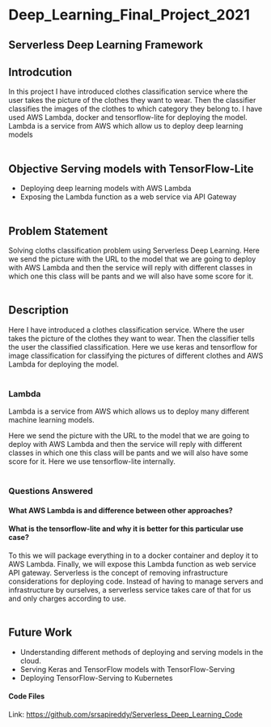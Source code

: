 # Deep_Learning_Final_Project_2021</br>

## Serverless Deep Learning Framework</br>

## Introdcution</br>

In this project I have introduced clothes classification service where the user takes the picture of the clothes they want to wear. Then the classifier classifies the images of the clothes to which category they belong to. I have used AWS Lambda, docker and tensorflow-lite for deploying the model. Lambda is a service from AWS which allow us to deploy deep learning models</br></br>

## Objective Serving models with TensorFlow-Lite</br>
- Deploying deep learning models with AWS Lambda</br>
- Exposing the Lambda function as a web service via API Gateway</br></br>

## Problem Statement</br>
Solving cloths classification problem using Serverless Deep Learning. Here we send the picture with the URL to the model that we are going to deploy with AWS Lambda and then the service will reply with different classes in which one this class will be pants and we will also have some score for it.</br></br> 

## Description</br>

Here I have introduced a clothes classification service. Where the user takes the picture of the clothes they want to wear. Then the classifier tells the user the classified classification. Here we use keras and tensorflow for image classification for classifying the pictures of different clothes and AWS Lambda for deploying the model. </br></br> 

### Lambda</br>
Lambda is a service from AWS which allows us to deploy many different machine learning models.</br>

Here we send the picture with the URL to the model that we are going to deploy with AWS Lambda and then the service will reply with different classes in which one this class will be pants and we will also have some score for it.  Here we use tensorflow-lite internally.</br></br>

### Questions Answered</br>
#### What AWS Lambda is and difference between other approaches?</br>
#### What is the tensorflow-lite and why it is better for this particular use case?</br>
To this we will package everything in to a docker container and deploy it to AWS Lambda.  Finally, we will expose this Lambda function as web service API gateway.
Serverless is the concept of removing infrastructure considerations for deploying code. Instead of having to manage servers and infrastructure by ourselves, a serverless service takes care of that for us and only charges according to use.</br></br>

## Future Work</br>
- Understanding different methods of deploying and serving models in the cloud.</br>
- Serving Keras and TensorFlow models with TensorFlow-Serving</br>
- Deploying TensorFlow-Serving to Kubernetes</br>

#### Code Files</br>
Link: https://github.com/srsapireddy/Serverless_Deep_Learning_Code
